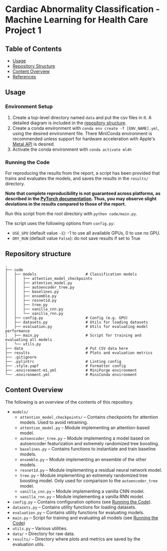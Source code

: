 # Cardiac Abnormality Classification - Machine Learning for Health Care Project 1

## Table of Contents

- [Usage](#usage)
- [Repository Structure](#repository-structure)
- [Content Overview](#content-overview)
- [References](#references)

## Usage

### Environment Setup

1. Create a top-level directory named `data` and put the csv files in it. A detailed diagram is included in the [repository structure](#repository-structure).
1. Create a conda environment with `conda env create -f [ENV_NAME].yml`, using the desired environment file. There MiniConda environment is recommended unless support for hardware acceleration with Apple's [Metal API](https://developer.apple.com/metal/) is desired.
1. Activate the conda environment with `conda activate ml4h`

### Running the Code
For reproducing the results from the report, a script has been provided that trains and evaluates the models, and saves the results in the `results/` directory.

**Note that complete reproducibility is not guaranteed across platforms, as described in the [PyTorch documentation](https://pytorch.org/docs/stable/notes/randomness.html). Thus, you may observe slight deviations in the results compared to those of the report.**

Run this script from the root directory with `python code/main.py`. 

The script uses the following options from `config.py`:
- `USE_GPU` (default value `-1`): -1 to use all available GPUs, 0 to use no GPU.
- `DRY_RUN` (default value `False`): do not save results if set to True

## Repository structure

    .
    ├── code                                
    │   ├── models                      # Classification models
    │   │   ├── attention_model_checkpoints
    │   │   ├── attention_model.py
    │   │   ├── autoencoder_tree.py
    │   │   ├── baselines.py
    │   │   ├── ensemble.py
    │   │   ├── resnet1d.py
    │   │   ├── tree.py
    │   │   ├── vanilla_cnn.py
    │   │   └── vanilla_rnn.py
    │   ├── config.py                   # Config (e.g. GPU)
    │   ├── datasets.py                 # Utils for loading datasets
    │   ├── evaluation.py               # Utils for evaluating model performance
    │   ├── main.py                     # Script for training and evaluating all models
    │   └── utils.py
    ├── data                            # Put CSV data here
    ├── results                         # Plots and evaluation metrics
    ├── .gitignore
    ├── .pylintrc                       # Linting config
    ├── .style.yapf                     # Formatter config
    ├── .environment-m1.yml             # MiniForge environment
    └── .environment.yml                # MiniConda environment

## Content Overview
The following is an overview of the contents of this repository.

- `models/`
    - `attention_model_checkpoints/` – Contains checkpoints for attention models. Used to avoid retraining.
    - `attention_model.py` – Module implementing an attention-based model. 
    - `autoencoder_tree.py` – Module implementing a model based on autoencoder featurization and extremely randomized tree boosting.
    - `baselines.py` – Contains functions to instantiate and train baseline models.
    - `ensemble.py` – Module implementing an ensemble of the other models.
    - `resnet1d.py` – Module implementing a residual neural network model.
    - `tree.py` – Module implementing an extremely randomized tree boosting model. Only used for comparison to the `autoencoder_tree` model.
    - `vanilla_cnn.py` – Module implementing a vanilla CNN model.
    - `vanilla_rnn.py` – Module implementing a vanilla RNN model.
- `config.py` – Contains configuration options (see [Running the Code](#running-the-code)).
- `datasets.py` – Contains utility functions for loading datasets.
- `evaluation.py` – Contains utility functions for evaluating models.
- `main.py` – Script for training and evaluating all models (see [Running the Code](#running-the-code))
- `utils.py` – Various utilities.
- `data/` – Directory for raw data.
- `results/` – Directory where plots and metrics are saved by the evaluation utils.

